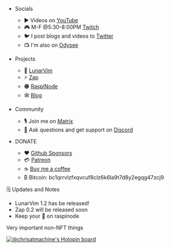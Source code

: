 - Socials
  - ▶️ Videos on [YouTube](https://www.youtube.com/channel/UCS97tchJDq17Qms3cux8wcA)
  - 🎮 M-F @5:30-8:00PM [Twitch](https://www.twitch.tv/chrisatmachine)
  - 🐦 I post blogs and videos to [Twitter](https://twitter.com/chrisatmachine) 
  - 📺 I'm also on [Odysee](https://odysee.com/@chrisatmachine:f)

- Projects
  - 🌙 [LunarVim](https://www.lunarvim.org)
  - ⚡ [Zap](https://www.zapzsh.org)
  - 🟠 [RaspiNode](https://raspinode.org)
  - 🕸️ [Blog](https://www.chrisatmachine.com/)

- Community
  - 🎙️ Join me on [Matrix](https://matrix.to/#/#the-machine:matrix.org)
  - 🔌 Ask questions and get support on [Discord](https://discord.gg/Xb9B4Ny)

- DONATE
  - ❤️  [Github Sponsors](https://github.com/sponsors/ChristianChiarulli)
  - 💳 [Patreon](https://www.patreon.com/chrisatmachine)
  - ☕  [Buy me a coffee](https://www.buymeacoffee.com/chrisatmachine) 
  - ₿  Bitcoin: bc1qrrvlzfxqvcuf8clz6k6la9t7d8y2egqg47zcj9
  


🗒️ Updates and Notes
  - LunarVim 1.2 has be released!
  - Zap 0.2 will be released soon
  - Keep your 👀 on raspinode

Very important non-NFT things

[![@chrisatmachine's Holopin board](https://holopin.io/api/user/board?user=chrisatmachine)](https://holopin.io/@chrisatmachine)
